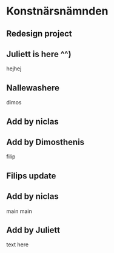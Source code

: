 # Konstnärsnämnden

## Redesign project


## Juliett is here ^^)

hejhej

## Nallewashere

dimos

## Add by niclas


## Add by Dimosthenis





filip
## Filips update

## Add by niclas
main
 main


## Add by Juliett
text here
